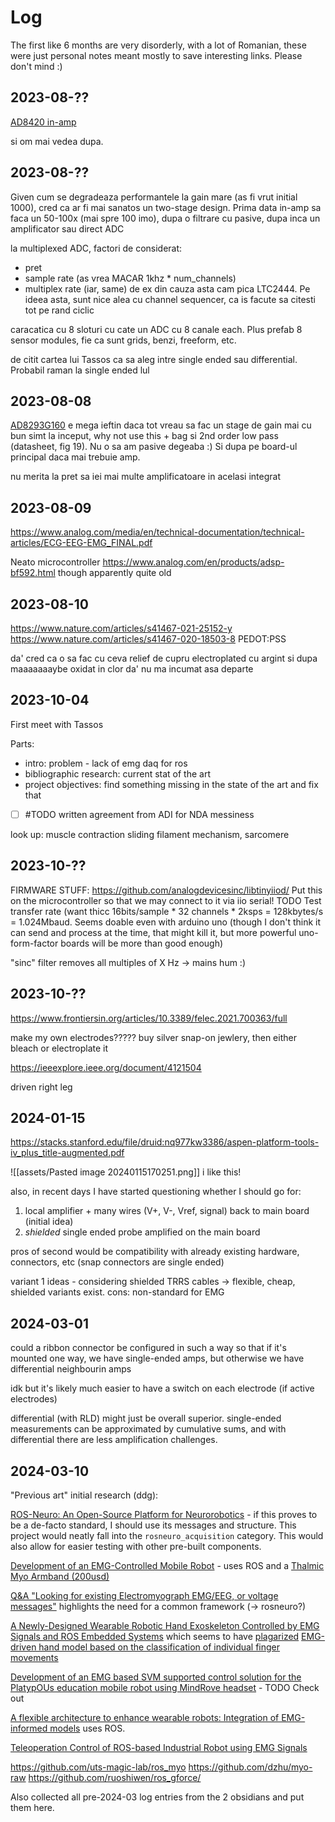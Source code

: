 # Log

The first like 6 months are very disorderly, with a lot of Romanian, these were just personal notes meant mostly to save interesting links. Please don't mind :)

## 2023-08-??

[AD8420 in-amp](https://www.analog.com/media/en/technical-documentation/data-sheets/AD8420.pdf)

si om mai vedea dupa.


## 2023-08-??

Given cum se degradeaza performantele la gain mare (as fi vrut initial 1000), cred ca ar fi mai sanatos un two-stage design. Prima data in-amp sa faca un 50-100x (mai spre 100 imo), dupa o filtrare cu pasive, dupa inca un amplificator sau direct ADC 


la multiplexed ADC, factori de considerat:
- pret
- sample rate (as vrea MACAR 1khz * num_channels)
- multiplex rate (iar, same) de ex din cauza asta cam pica LTC2444. Pe ideea asta, sunt nice alea cu channel sequencer, ca is facute sa citesti tot pe rand ciclic



caracatica cu 8 sloturi cu cate un ADC cu 8 canale each. Plus prefab 8 sensor modules, fie ca sunt grids, benzi, freeform, etc.

de citit cartea lui Tassos ca sa aleg intre single ended sau differential. Probabil raman la single ended lul

## 2023-08-08

[AD8293G160](https://www.analog.com/en/ad8293g160) e mega ieftin daca tot vreau sa fac un stage de gain mai cu bun simt la inceput, why not use this + bag si 2nd order low pass (datasheet, fig 19). Nu o sa am pasive degeaba :) Si dupa pe board-ul principal daca mai trebuie amp.


nu merita la pret sa iei mai multe amplificatoare in acelasi integrat

## 2023-08-09

https://www.analog.com/media/en/technical-documentation/technical-articles/ECG-EEG-EMG_FINAL.pdf

Neato microcontroller https://www.analog.com/en/products/adsp-bf592.html though apparently quite old

## 2023-08-10

https://www.nature.com/articles/s41467-021-25152-y
https://www.nature.com/articles/s41467-020-18503-8
PEDOT:PSS

da' cred ca o sa fac cu ceva relief de cupru electroplated cu argint si dupa maaaaaaaybe oxidat in clor da' nu ma incumat asa departe


## 2023-10-04

First meet with Tassos

Parts:
- intro: problem - lack of emg daq for ros
- bibliographic research: current stat of the art
- project objectives: find something missing in the state of the art and fix that

- [ ] #TODO written agreement from ADI for NDA messiness

look up: muscle contraction sliding filament mechanism, sarcomere


## 2023-10-??

FIRMWARE STUFF:
https://github.com/analogdevicesinc/libtinyiiod/
Put this on the microcontroller so that we may connect to it via iio serial!
TODO Test transfer rate (want thicc 16bits/sample * 32 channels * 2ksps = 128kbytes/s = 1.024Mbaud. Seems doable even with arduino uno (though I don't think it can send and process at the time, that might kill it, but more powerful uno-form-factor boards will be more than good enough)

"sinc" filter removes all multiples of X Hz -> mains hum :)

## 2023-10-??

https://www.frontiersin.org/articles/10.3389/felec.2021.700363/full

make my own electrodes?????
buy silver snap-on jewlery, then either bleach or electroplate it

https://ieeexplore.ieee.org/document/4121504

driven right leg

## 2024-01-15

https://stacks.stanford.edu/file/druid:nq977kw3386/aspen-platform-tools-iv_plus_title-augmented.pdf

![[assets/Pasted image 20240115170251.png]] i like this!


also, in recent days I have started questioning whether I should go for:
1. local amplifier + many wires (V+, V-, Vref, signal) back to main board (initial idea)
2. *shielded* single ended probe amplified on the main board

pros of second would be compatibility with already existing hardware, connectors, etc (snap connectors are single ended)

variant 1 ideas - considering shielded TRRS cables -> flexible, cheap, shielded variants exist. cons: non-standard for EMG

## 2024-03-01

could a ribbon connector be configured in such a way so that if it's mounted one way, we have single-ended amps, but otherwise we have differential neighbourin amps

idk but it's likely much easier to have a switch on each electrode (if active electrodes)

differential (with RLD) might just be overall superior. single-ended measurements can be approximated by cumulative sums, and with differential there are less amplification challenges.

## 2024-03-10

"Previous art" initial research (ddg):

[ROS-Neuro: An Open-Source Platform for Neurorobotics](https://doi.org/10.3389%2Ffnbot.2022.886050) - if this proves to be a de-facto standard, I should use its messages and structure. This project would neatly fall into the `rosneuro_acquisition` category. This would also allow for easier testing with other pre-built components.

[Development of an EMG-Controlled Mobile Robot](https://doi.org/10.3390/robotics7030036) - uses ROS and a [Thalmic Myo Armband (200usd)](https://wearabletech.io/myo-bracelet/)

[Q&A "Looking for existing Electromyograph EMG/EEG, or voltage messages"](https://answers.ros.org/question/306234/looking-for-existing-electromyograph-emgeeg-or-voltage-messages/) highlights the need for a common framework (-> rosneuro?)

[A Newly-Designed Wearable Robotic Hand Exoskeleton Controlled by EMG Signals and ROS Embedded Systems](https://www.mdpi.com/2218-6581/12/4/95) which seems to have [plagarized](https://www.mdpi.com/2218-6581/13/2/21) [EMG-driven hand model based on the classification of individual finger movements](https://doi.org/10.1016/j.bspc.2019.101834)

[Development of an EMG based SVM supported control solution for the PlatypOUs education mobile robot using MindRove headset](https://www.sciencedirect.com/science/article/pii/S2405896321016761) - TODO Check out

[A flexible architecture to enhance wearable robots: Integration of EMG-informed models](https://ieeexplore.ieee.org/document/7353997) uses ROS.

[Teleoperation Control of ROS-based Industrial Robot using EMG Signals](https://doi.org/10.14372/IEMEK.2020.15.2.87)

https://github.com/uts-magic-lab/ros_myo
https://github.com/dzhu/myo-raw
https://github.com/ruoshiwen/ros_gforce/

Also collected all pre-2024-03 log entries from the 2 obsidians and put them here.
